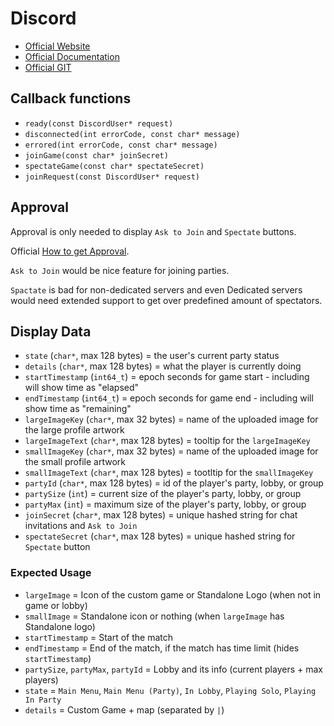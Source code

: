 # Discord

- [Official Website](https://discordapp.com)
- [Official Documentation](https://discordapp.com/developers/docs/rich-presence/how-to)
- [Official GIT](https://github.com/discordapp/discord-rpc)

## Callback functions

- `ready(const DiscordUser* request)`
- `disconnected(int errorCode, const char* message)`
- `errored(int errorCode, const char* message)`
- `joinGame(const char* joinSecret)`
- `spectateGame(const char* spectateSecret)`
- `joinRequest(const DiscordUser* request)`

## Approval
Approval is only needed to display `Ask to Join` and `Spectate` buttons.

Official [How to get Approval](https://discordapp.com/developers/docs/rich-presence/getting-approved).

`Ask to Join` would be nice feature for joining parties.

`Spactate` is bad for non-dedicated servers and even Dedicated servers would need extended support to get over predefined amount of spectators.

## Display Data

- `state` (`char*`, max 128 bytes) = the user's current party status
- `details` (`char*`, max 128 bytes) = what the player is currently doing
- `startTimestamp` (`int64_t`) = epoch seconds for game start - including will show time as "elapsed"
- `endTimestamp` (`int64_t`) = epoch seconds for game end - including will show time as "remaining"
- `largeImageKey` (`char*`, max 32 bytes) = name of the uploaded image for the large profile artwork
- `largeImageText` (`char*`, max 128 bytes) = tooltip for the `largeImageKey`
- `smallImageKey` (`char*`, max 32 bytes) = name of the uploaded image for the small profile artwork
- `smallImageText` (`char*`, max 128 bytes) = tootltip for the `smallImageKey`
- `partyId` (`char*`, max 128 bytes) = id of the player's party, lobby, or group
- `partySize` (`int`) = current size of the player's party, lobby, or group
- `partyMax` (`int`) = maximum size of the player's party, lobby, or group
- `joinSecret` (`char*`, max 128 bytes) = unique hashed string for chat invitations and `Ask to Join`
- `spectateSecret` (`char*`, max 128 bytes) = unique hashed string for `Spectate` button

### Expected Usage

- `largeImage` = Icon of the custom game or Standalone Logo (when not in game or lobby)
- `smallImage` = Standalone icon or nothing (when `largeImage` has Standalone logo)
- `startTimestamp` = Start of the match
- `endTimestamp` = End of the match, if the match has time limit (hides `startTimestamp`)
- `partySize`, `partyMax`, `partyId` = Lobby and its info (current players + max players)
- `state` = `Main Menu`, `Main Menu (Party)`, `In Lobby`, `Playing Solo`, `Playing In Party`
- `details` = Custom Game + map (separated by ` | `)
